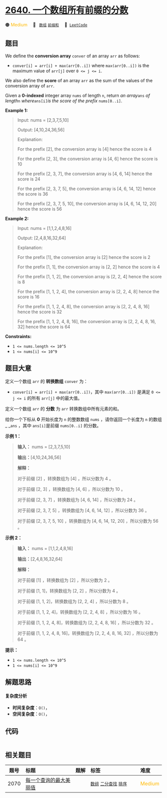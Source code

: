 # [2640. 一个数组所有前缀的分数](https://leetcode.com/problems/find-the-score-of-all-prefixes-of-an-array)

🟠 <font color=#ffb800>Medium</font>&emsp; 🔖&ensp; [`数组`](/leetcode/outline/tag/array.md) [`前缀和`](/leetcode/outline/tag/prefix-sum.md)&emsp; 🔗&ensp;[`LeetCode`](https://leetcode.com/problems/find-the-score-of-all-prefixes-of-an-array)


## 题目

We define the **conversion array** `conver` of an array `arr` as follows:

  * `conver[i] = arr[i] + max(arr[0..i])` where `max(arr[0..i])` is the maximum value of `arr[j]` over `0 <= j <= i`.

We also define the **score** of an array `arr` as the sum of the values of the
conversion array of `arr`.

Given a **0-indexed** integer array `nums` of length `n`, return _an
array_`ans` _of length_`n` _where_`ans[i]`_is the score of the prefix_
`nums[0..i]`.



**Example 1:**

> Input: nums = [2,3,7,5,10]
> 
> Output: [4,10,24,36,56]
> 
> Explanation: 
> 
> For the prefix [2], the conversion array is [4] hence the score is 4
> 
> For the prefix [2, 3], the conversion array is [4, 6] hence the score is 10
> 
> For the prefix [2, 3, 7], the conversion array is [4, 6, 14] hence the score is 24
> 
> For the prefix [2, 3, 7, 5], the conversion array is [4, 6, 14, 12] hence the score is 36
> 
> For the prefix [2, 3, 7, 5, 10], the conversion array is [4, 6, 14, 12, 20] hence the score is 56

**Example 2:**

> Input: nums = [1,1,2,4,8,16]
> 
> Output: [2,4,8,16,32,64]
> 
> Explanation: 
> 
> For the prefix [1], the conversion array is [2] hence the score is 2
> 
> For the prefix [1, 1], the conversion array is [2, 2] hence the score is 4
> 
> For the prefix [1, 1, 2], the conversion array is [2, 2, 4] hence the score is 8
> 
> For the prefix [1, 1, 2, 4], the conversion array is [2, 2, 4, 8] hence the score is 16
> 
> For the prefix [1, 1, 2, 4, 8], the conversion array is [2, 2, 4, 8, 16] hence the score is 32
> 
> For the prefix [1, 1, 2, 4, 8, 16], the conversion array is [2, 2, 4, 8, 16, 32] hence the score is 64

**Constraints:**

  * `1 <= nums.length <= 10^5`
  * `1 <= nums[i] <= 10^9`


## 题目大意

定义一个数组 `arr` 的 **转换数组**  `conver` 为：

  * `conver[i] = arr[i] + max(arr[0..i])`，其中 `max(arr[0..i])` 是满足 `0 <= j <= i` 的所有 `arr[j]` 中的最大值。

定义一个数组 `arr` 的 **分数**  为 `arr` 转换数组中所有元素的和。

给你一个下标从 **0**  开始长度为 `n` 的整数数组 `nums` ，请你返回一个长度为 `n` 的数组 _ _`ans` ，其中
`ans[i]`是前缀 `nums[0..i]` 的分数。



**示例 1：**

> 
> 
> 
> 
> 
> **输入：** nums = [2,3,7,5,10]
> 
> **输出：**[4,10,24,36,56]
> 
> **解释：**
> 
> 对于前缀 [2] ，转换数组为 [4] ，所以分数为 4 。
> 
> 对于前缀 [2, 3] ，转换数组为 [4, 6] ，所以分数为 10 。
> 
> 对于前缀 [2, 3, 7] ，转换数组为 [4, 6, 14] ，所以分数为 24 。
> 
> 对于前缀 [2, 3, 7, 5] ，转换数组为 [4, 6, 14, 12] ，所以分数为 36 。
> 
> 对于前缀 [2, 3, 7, 5, 10] ，转换数组为 [4, 6, 14, 12, 20] ，所以分数为 56 。
> 
> 

**示例 2：**

> 
> 
> 
> 
> 
> **输入：** nums = [1,1,2,4,8,16]
> 
> **输出：**[2,4,8,16,32,64]
> 
> **解释：**
> 
> 对于前缀 [1] ，转换数组为 [2] ，所以分数为 2 。
> 
> 对于前缀 [1, 1]，转换数组为 [2, 2] ，所以分数为 4 。
> 
> 对于前缀 [1, 1, 2]，转换数组为 [2, 2, 4] ，所以分数为 8 。
> 
> 对于前缀 [1, 1, 2, 4]，转换数组为 [2, 2, 4, 8] ，所以分数为 16 。
> 
> 对于前缀 [1, 1, 2, 4, 8]，转换数组为 [2, 2, 4, 8, 16] ，所以分数为 32 。
> 
> 对于前缀 [1, 1, 2, 4, 8, 16]，转换数组为 [2, 2, 4, 8, 16, 32] ，所以分数为 64 。
> 
> 



**提示：**

  * `1 <= nums.length <= 10^5`
  * `1 <= nums[i] <= 10^9`


## 解题思路

#### 复杂度分析

- **时间复杂度**：`O()`，
- **空间复杂度**：`O()`，

## 代码

```javascript

```

## 相关题目

<!-- prettier-ignore -->
| 题号 | 标题 | 题解 | 标签 | 难度 |
| :------: | :------ | :------: | :------ | :------ |
| 2070 | [每一个查询的最大美丽值](https://leetcode.com/problems/most-beautiful-item-for-each-query) |  |  [`数组`](/leetcode/outline/tag/array.md) [`二分查找`](/leetcode/outline/tag/binary-search.md) [`排序`](/leetcode/outline/tag/sorting.md) | <font color=#ffb800>Medium</font> |

<style>
.blue {
    background-color: #096dd9;
    padding: 0.25rem 0.5rem;
    margin: 0;
    font-size: 0.85em;
    border-radius: 3px;
    color: white;
    font-weight: 500;
}
table th:first-of-type { width: 10%; }
table th:nth-of-type(2) { width: 35%; }
table th:nth-of-type(3) { width: 10%; }
table th:nth-of-type(4) { width: 35%; }
table th:nth-of-type(5) { width: 10%; }
</style>
